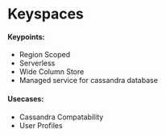 # Keyspaces

#### Keypoints:
- Region Scoped
- Serverless
- Wide Column Store
- Managed service for cassandra database

#### Usecases:
- Cassandra Compatability
- User Profiles
